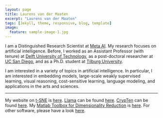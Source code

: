 ```yaml
---
layout: page
title: Laurens van der Maaten
excerpt: "Laurens van der Maaten"
tags: [Jekyll, theme, responsive, blog, template]
image:
  feature: sample-image-1.jpg
---
```


I am a Distinguished Research Scientist at [Meta AI](http://research.facebook.com/ai). My research focuses on artificial intelligence. Before, I worked as an Assistant Professor (with tenure) at [Delft University of Technology](http://www.tudelft.nl), as a post-doctoral researcher at [UC San Diego](http://www.ucsd.edu), and as a Ph.D. student at [Tilburg University](http://www.tilburguniversity.edu).

I am interested in a variety of topics in artificial intelligence. In particular, I am interested in embedding models, large-scale weakly supervised learning, visual reasoning, cost-sensitive learning, language modeling, and applications in the arts and sciences.

---

My website on [t-SNE](tsne/) is [here](tsne/). [Llama](https://llama.com) can be found [here](https://llama.com). [CrypTen](https://crypten.ai/) can be found [here](https://crypten.ai/). My [Matlab Toolbox for Dimensionality Reduction](drtoolbox/) is [here](drtoolbox/). For other software, please have a look [here](software/).
